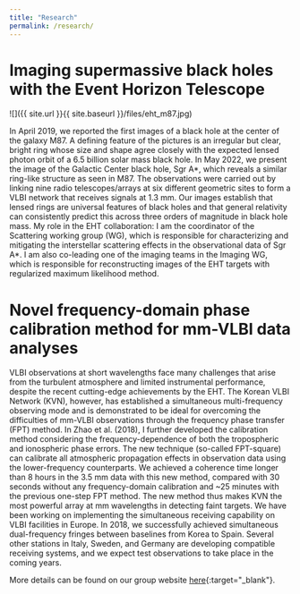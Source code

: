 ```yaml
---
title: "Research"
permalink: /research/
---
```


# Imaging supermassive black holes with the Event Horizon Telescope

![]({{ site.url }}{{ site.baseurl }}/files/eht_m87.jpg)

In April 2019, we reported the first images of a black hole at the center of the galaxy M87. A defining feature of the pictures is an irregular but clear, bright ring whose size and shape agree closely with the expected lensed photon orbit of a 6.5 billion solar mass black hole. In May 2022, we present the image of the Galactic Center black hole, Sgr A\*, which reveals a similar ring-like structure as seen in M87. The observations were carried out by linking nine radio telescopes/arrays at six different geometric sites to form a VLBI network that receives signals at 1.3 mm. Our images establish that lensed rings are universal features of black holes and that general relativity can consistently predict this across three orders of magnitude in black hole mass. 
My role in the EHT collaboration: I am the coordinator of the Scattering working group (WG), which is responsible for characterizing and mitigating the interstellar scattering effects in the observational data of Sgr A\*. I am also co-leading one of the imaging teams in the Imaging WG, which is responsible for reconstructing images of the EHT targets with regularized maximum likelihood method.

# Novel frequency-domain phase calibration method for mm-VLBI data analyses

VLBI observations at short wavelengths face many challenges that arise from the turbulent atmosphere and limited instrumental performance, despite the recent cutting-edge achievements by the EHT. The Korean VLBI Network (KVN), however, has established a simultaneous multi-frequency observing mode and is demonstrated to be ideal for overcoming the difficulties of mm-VLBI observations through the frequency phase transfer (FPT) method. In Zhao et al. (2018), I further developed the calibration method considering the frequency-dependence of both the tropospheric and ionospheric phase errors. The new technique (so-called FPT-square) can calibrate all atmospheric propagation effects in observation data using the lower-frequency counterparts. We achieved a coherence time longer than 8 hours in the 3.5 mm data with this new method, compared with 30 seconds without any frequency-domain calibration and ~25 minutes with the previous one-step FPT method. The new method thus makes KVN the most powerful array at mm wavelengths in detecting faint targets.
We have been working on implementing the simultaneous receiving capability on VLBI facilities in Europe. In 2018, we successfully achieved simultaneous dual-frequency fringes between baselines from Korea to Spain. Several other stations in Italy, Sweden, and Germany are developing compatible receiving systems, and we expect test observations to take place in the coming years.


More details can be found on our group website [here](http://vlbigroup.iaa.es){:target="_blank"}.
